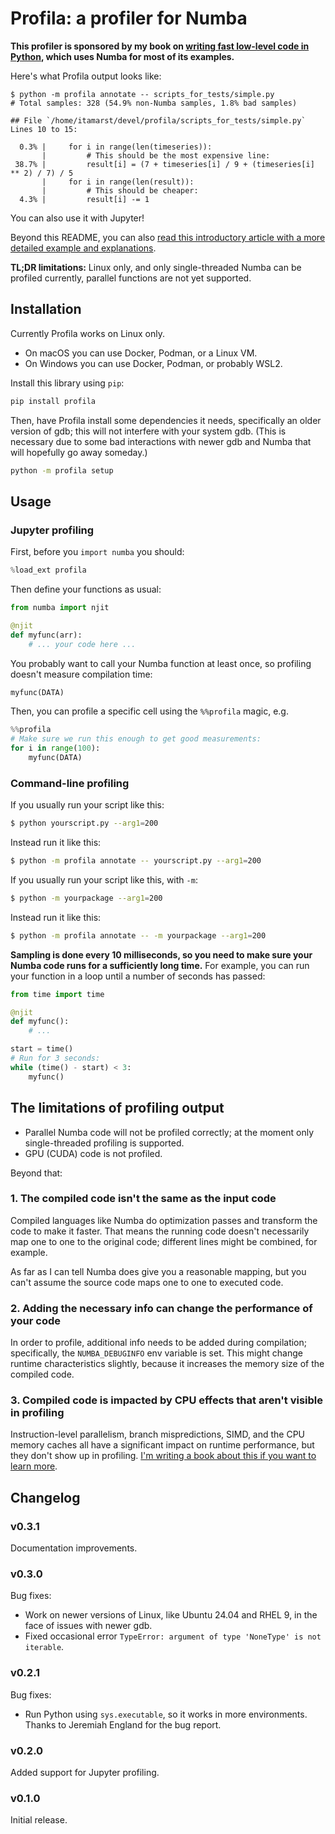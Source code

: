 # Profila: a profiler for Numba

**This profiler is sponsored by my book on [writing fast low-level code in Python](https://pythonspeed.com/products/lowlevelcode/), which uses Numba for most of its examples.**

Here's what Profila output looks like:

```
$ python -m profila annotate -- scripts_for_tests/simple.py
# Total samples: 328 (54.9% non-Numba samples, 1.8% bad samples)

## File `/home/itamarst/devel/profila/scripts_for_tests/simple.py`
Lines 10 to 15:

  0.3% |     for i in range(len(timeseries)):
       |         # This should be the most expensive line:
 38.7% |         result[i] = (7 + timeseries[i] / 9 + (timeseries[i] ** 2) / 7) / 5
       |     for i in range(len(result)):
       |         # This should be cheaper:
  4.3% |         result[i] -= 1
```

You can also use it with Jupyter!

Beyond this README, you can also [read this introductory article with a more detailed example and explanations](https://pythonspeed.com/articles/numba-profiling/).

**TL;DR limitations:** Linux only, and only single-threaded Numba can be profiled currently, parallel functions are not yet supported.

## Installation

Currently Profila works on Linux only.

* On macOS you can use Docker, Podman, or a Linux VM.
* On Windows you can use Docker, Podman, or probably WSL2.

Install this library using `pip`:

```bash
pip install profila
```

Then, have Profila install some dependencies it needs, specifically an older version of gdb; this will not interfere with your system gdb.
(This is necessary due to some bad interactions with newer gdb and Numba that will hopefully go away someday.)

```bash
python -m profila setup
```

## Usage

### Jupyter profiling

First, before you `import numba` you should:

```python
%load_ext profila
```

Then define your functions as usual:

```python
from numba import njit

@njit
def myfunc(arr):
    # ... your code here ...
```

You probably want to call your Numba function at least once, so profiling doesn't measure compilation time:

```python
myfunc(DATA)
```

Then, you can profile a specific cell using the `%%profila` magic, e.g.

```python
%%profila
# Make sure we run this enough to get good measurements:
for i in range(100):
    myfunc(DATA)
```

### Command-line profiling

If you usually run your script like this:

```bash
$ python yourscript.py --arg1=200
```

Instead run it like this:

```bash
$ python -m profila annotate -- yourscript.py --arg1=200
```

If you usually run your script like this, with `-m`:

```bash
$ python -m yourpackage --arg1=200
```

Instead run it like this:

```bash
$ python -m profila annotate -- -m yourpackage --arg1=200
```

**Sampling is done every 10 milliseconds, so you need to make sure your Numba code runs for a sufficiently long time.**
For example, you can run your function in a loop until a number of seconds has passed:

```python
from time import time

@njit
def myfunc():
    # ...

start = time()
# Run for 3 seconds:
while (time() - start) < 3:
    myfunc()
```

## The limitations of profiling output

* Parallel Numba code will not be profiled correctly; at the moment only single-threaded profiling is supported.
* GPU (CUDA) code is not profiled.

Beyond that:

### 1. The compiled code isn't the same as the input code

Compiled languages like Numba do optimization passes and transform the code to make it faster.
That means the running code doesn't necessarily map one to one to the original code; different lines might be combined, for example.

As far as I can tell Numba does give you a reasonable mapping, but you can't assume the source code maps one to one to executed code.

### 2. Adding the necessary info can change the performance of your code

In order to profile, additional info needs to be added during compilation; specifically, the `NUMBA_DEBUGINFO` env variable is set.
This might change runtime characteristics slightly, because it increases the memory size of the compiled code.

### 3. Compiled code is impacted by CPU effects that aren't visible in profiling

Instruction-level parallelism, branch mispredictions, SIMD, and the CPU memory caches all have a significant impact on runtime performance, but they don't show up in profiling.
[I'm writing a book about this if you want to learn more](https://pythonspeed.com/products/lowlevelcode/).

## Changelog

### v0.3.1

Documentation improvements.

### v0.3.0

Bug fixes:

* Work on newer versions of Linux, like Ubuntu 24.04 and RHEL 9, in the face of issues with newer gdb.
* Fixed occasional error `TypeError: argument of type 'NoneType' is not iterable`.

### v0.2.1

Bug fixes:

* Run Python using `sys.executable`, so it works in more environments.
  Thanks to Jeremiah England for the bug report.

### v0.2.0

Added support for Jupyter profiling.

### v0.1.0

Initial release.

